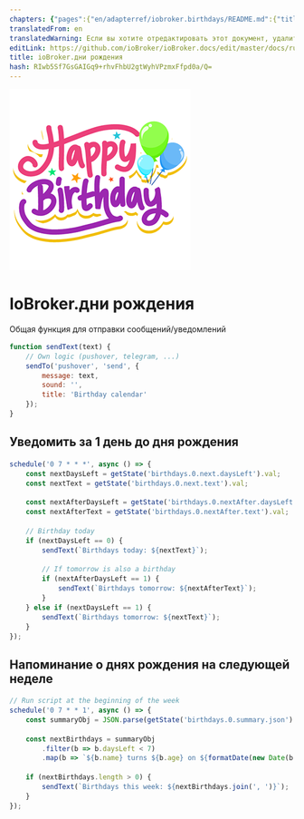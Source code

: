 ```yaml
---
chapters: {"pages":{"en/adapterref/iobroker.birthdays/README.md":{"title":{"en":"ioBroker.birthdays"},"content":"en/adapterref/iobroker.birthdays/README.md"},"en/adapterref/iobroker.birthdays/ical.md":{"title":{"en":"ioBroker.birthdays"},"content":"en/adapterref/iobroker.birthdays/ical.md"},"en/adapterref/iobroker.birthdays/carddav.md":{"title":{"en":"ioBroker.birthdays"},"content":"en/adapterref/iobroker.birthdays/carddav.md"},"en/adapterref/iobroker.birthdays/blockly.md":{"title":{"en":"ioBroker.birthdays"},"content":"en/adapterref/iobroker.birthdays/blockly.md"},"en/adapterref/iobroker.birthdays/javascript.md":{"title":{"en":"ioBroker.birthdays"},"content":"en/adapterref/iobroker.birthdays/javascript.md"}}}
translatedFrom: en
translatedWarning: Если вы хотите отредактировать этот документ, удалите поле «translatedFrom», в противном случае этот документ будет снова автоматически переведен
editLink: https://github.com/ioBroker/ioBroker.docs/edit/master/docs/ru/adapterref/iobroker.birthdays/javascript.md
title: ioBroker.дни рождения
hash: RIwb5Sf7GsGAIGq9+rhvFhbU2gtWyhVPzmxFfpd0a/Q=
---
```

![Логотип](../../../en/admin/birthdays.png)

# IoBroker.дни рождения
Общая функция для отправки сообщений/уведомлений

```javascript
function sendText(text) {
    // Own logic (pushover, telegram, ...)
    sendTo('pushover', 'send', {
        message: text,
        sound: '',
        title: 'Birthday calendar'
    });
}
```

## Уведомить за 1 день до дня рождения
```javascript
schedule('0 7 * * *', async () => {
    const nextDaysLeft = getState('birthdays.0.next.daysLeft').val;
    const nextText = getState('birthdays.0.next.text').val;

    const nextAfterDaysLeft = getState('birthdays.0.nextAfter.daysLeft').val;
    const nextAfterText = getState('birthdays.0.nextAfter.text').val;

    // Birthday today
    if (nextDaysLeft == 0) {
        sendText(`Birthdays today: ${nextText}`);

        // If tomorrow is also a birthday
        if (nextAfterDaysLeft == 1) {
            sendText(`Birthdays tomorrow: ${nextAfterText}`);
        }
    } else if (nextDaysLeft == 1) {
        sendText(`Birthdays tomorrow: ${nextText}`);
    }
});
```

## Напоминание о днях рождения на следующей неделе
```javascript
// Run script at the beginning of the week
schedule('0 7 * * 1', async () => {
    const summaryObj = JSON.parse(getState('birthdays.0.summary.json').val);

    const nextBirthdays = summaryObj
        .filter(b => b.daysLeft < 7)
        .map(b => `${b.name} turns ${b.age} on ${formatDate(new Date(b._nextBirthday), 'WW')}`);

    if (nextBirthdays.length > 0) {
        sendText(`Birthdays this week: ${nextBirthdays.join(', ')}`);
    }
});
```
